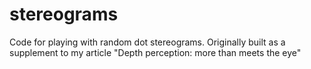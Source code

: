 # stereograms
Code for playing with random dot stereograms. Originally built as a supplement to my article "Depth perception: more than meets the eye"
